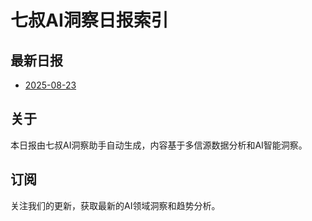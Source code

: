 # 七叔AI洞察日报索引

## 最新日报

- [2025-08-23](2025-08-23.md)

## 关于

本日报由七叔AI洞察助手自动生成，内容基于多信源数据分析和AI智能洞察。

## 订阅

关注我们的更新，获取最新的AI领域洞察和趋势分析。
